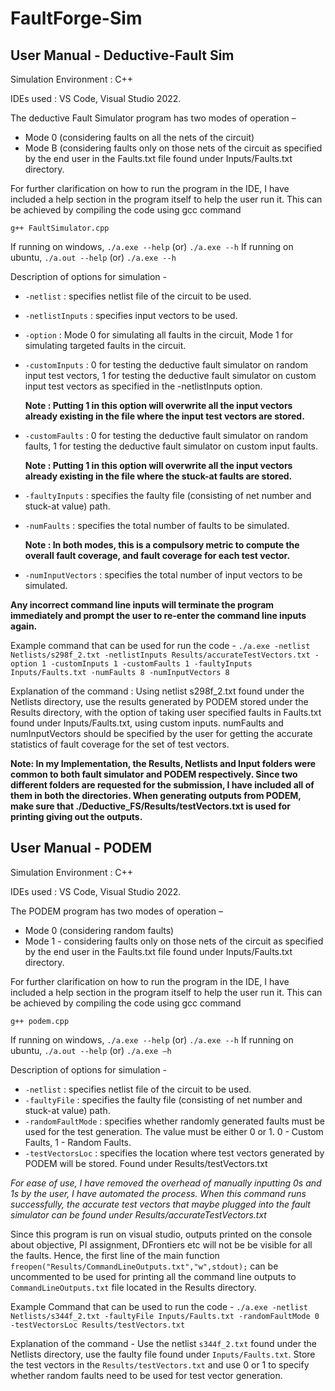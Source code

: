 # FaultForge-Sim

## User Manual - Deductive-Fault Sim

Simulation Environment : C++ 

IDEs used : VS Code, Visual Studio 2022.

The deductive Fault Simulator program has two modes of operation – 

 - Mode 0 (considering faults on all the nets of the circuit)
 - Mode B (considering faults only on those nets of the circuit as specified by the end user in the Faults.txt file found under Inputs/Faults.txt directory. 

For further clarification on how to run the program in the IDE, I have included a help section in the program itself to help the user run it. This can be achieved by compiling the code using gcc command  

`g++ FaultSimulator.cpp` 

If running on windows, `./a.exe --help` (or) `./a.exe --h` 
If running on ubuntu, `./a.out --help` (or) `./a.exe --h`

Description of options for simulation - 
- `-netlist` : specifies netlist file of the circuit to be used. 
- `-netlistInputs` : specifies input vectors to be used.  
- `-option` : Mode 0 for simulating all faults in the circuit, Mode 1 for simulating targeted faults in the circuit. 
- `-customInputs` : 0 for testing the deductive fault simulator on random input test vectors, 1 for testing the deductive fault simulator on custom input test vectors as specified in the -netlistInputs option.  
 
   **Note : Putting 1 in this option will overwrite all the input vectors already existing in the file where the input test vectors are stored.**

- `-customFaults` : 0 for testing the deductive fault simulator on random faults, 1 for testing the deductive fault simulator on custom input faults.  

   **Note : Putting 1 in this option will overwrite all the input vectors already existing in the file where the stuck-at faults are stored.**

- `-faultyInputs` : specifies the faulty file (consisting of net number and stuck-at value) path. 
- `-numFaults` : specifies the total number of faults to be simulated.  

  **Note : In both modes, this is a compulsory metric to compute the overall fault coverage, and fault coverage for each test vector.**
- `-numInputVectors` : specifies the total number of input vectors to be simulated. 

**Any incorrect command line inputs will terminate the program immediately and prompt the user to re-enter the command line inputs again.**

Example command that can be used for run the code - 
`./a.exe -netlist Netlists/s298f_2.txt -netlistInputs Results/accurateTestVectors.txt -option 1 -customInputs 1 -customFaults 1 -faultyInputs Inputs/Faults.txt -numFaults 8 -numInputVectors 8`

Explanation of the command : 
Using netlist s298f_2.txt found under the Netlists directory, use the results generated by PODEM stored under the Results directory, with the option of taking user specified faults in Faults.txt found under Inputs/Faults.txt, using custom inputs. numFaults and numInputVectors should be specified by the user for getting the accurate statistics of fault coverage for the set of test vectors. 

**Note: In my Implementation, the Results, Netlists and Input folders were common to both fault simulator and PODEM respectively. Since two different folders are requested for the submission, I have included all of them in both the  directories. When generating outputs from PODEM, make sure that ./Deductive_FS/Results/testVectors.txt is used for printing giving out the outputs.** 

## User Manual - PODEM

Simulation Environment : C++ 

IDEs used : VS Code, Visual Studio 2022. 

The PODEM program has two modes of operation – 
- Mode 0 (considering random faults)
- Mode 1 - considering faults only on those nets of the circuit as specified by the end user in the Faults.txt file found under Inputs/Faults.txt directory. 

For further clarification on how to run the program in the IDE, I have included a help section in the program itself to help the user run it. This can be achieved by compiling the code using gcc command

`g++ podem.cpp` 

If running on windows, `./a.exe --help` (or) `./a.exe --h` 
If running on ubuntu, `./a.out --help` (or) `./a.exe –h` 

Description of options for simulation - 
- `-netlist` : specifies netlist file of the circuit to be used.  
- `-faultyFile` : specifies the faulty file (consisting of net number and stuck-at value) path. 
- `-randomFaultMode` : specifies whether randomly generated faults must be used for the test generation. The value must be either 0 or 1. 0 - Custom Faults, 1 - Random Faults. 
- `-testVectorsLoc` : specifies the location where test vectors generated by PODEM will be stored. Found under Results/testVectors.txt 

*For ease of use, I have removed the overhead of manually inputting 0s and 1s by the user, I have automated the process. When this command runs successfully, the accurate test vectors that maybe plugged into the fault simulator can be found under Results/accurateTestVectors.txt*

Since this program is run on visual studio, outputs printed on the console about objective, PI assignment, DFrontiers etc will not be be visible for all the faults. Hence, the first line of the main function 
`freopen("Results/CommandLineOutputs.txt","w",stdout);` can be uncommented to be used for printing all the command line outputs to `CommandLineOutputs.txt` file located in the Results directory. 

Example Command that can be used to run the code - 
`./a.exe -netlist Netlists/s344f_2.txt -faultyFile Inputs/Faults.txt -randomFaultMode 0 -testVectorsLoc Results/testVectors.txt`

Explanation of the command -
Use the netlist `s344f_2.txt` found under the Netlists directory, use the faulty file found under `Inputs/Faults.txt`. Store the test vectors in the `Results/testVectors.txt` and use 0 or 1 to specify whether random faults need to be used for test vector generation.